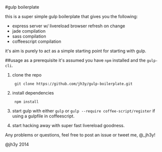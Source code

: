 #gulp boilerplate

this is a super simple gulp boilerplate that gives you the following:

* express server w/ livereload browser refresh on change
* jade compilation
* sass compilation
* coffeescript compilation

it's aim is purely to act as a simple starting point for starting with gulp.

##usage
as a prerequisite it's assumed you have `npm` installed and the `gulp-cli`.

1. clone the repo

		git clone https://github.com/jh3y/gulp-boilerplate.git

2. install dependencies

		npm install

3. start gulp with either `gulp` or `gulp --require coffee-script/register` if using a gulpfile in coffeescript.

4. start hacking away with super fast livereload goodness.


Any problems or questions, feel free to post an issue or tweet me, @_jh3y!

@jh3y 2014
